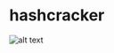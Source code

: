 # hashcracker
![alt text](https://raw.githubusercontent.com/Bot3939/hashcracker/master/imgs/usage.png)
